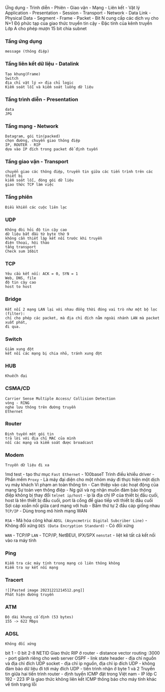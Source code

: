 Ứng dụng - Trình diễn - Phiên - Giao vận - Mạng - Liên kết - Vật lý
Application - Presentation - Session - Transport - Network - Data Link - Physical
Data - Segment - Frame - Packet - Bit
N cung cấp các dịch vụ cho N+1
Độ phức tạp của giao thức truyền tin cậy - Đặc tính của kênh truyền
Lớp A cho phép mượn 15 bit chia subnet
### Tầng ứng dụng
	message (thông điệp)
	
### Tầng liên kết dữ liệu - Datalink
	Tạo khung(Frame)
	Switch
	địa chỉ vật lý => địa chỉ logic
	Kiểm soát lỗi và kiểm soát luồng dữ liệu
### Tầng trình diễn - Presentation
	data
	JPG
### Tầng mạng - Network
	Datagram, gói tin(packed)
	chọn đường, chuyển giao thông điệp
	IP, ROUTER - RIP
	dựa vào IP đích trong packet để định tuyến
### Tầng giao vận - Transport
	chuyển giao các thông điệp, truyền tin giữa các tiến trình trên các thiết bị
	kiểm soát lỗi, đóng gói dữ liệu
	giao thức TCP làm việc
### Tầng phiên
	Điều khiển các cuộc liên lạc

### UDP
	Không đòi hỏi độ tin cậy cao
	dữ liệu bắt đầu từ byte thứ 9
	không cần thiết lập kết nối trước khi truyền
	điện thoại, hội thảo
	tầng transport
	Check sum 16bit
### TCP 
	Yêu cầu kết nối: ACK = 0, SYN = 1
	Web, DNS, file
	độ tin cậy cao
	host to host
### Bridge
	Kết nối 2 mạng LAN lại với nhau đồng thời đóng vai trò như một bộ lọc (filter): 
	chỉ cho phép các packet, mà địa chỉ đích nằm ngoài nhánh LAN mà packet xuất phát, 
	đi qua.
### Switch 
	Giảm xung đột
	kết nối các mạng bị chia nhỏ, tránh xung đột
### HUB
	Khuếch đại
### CSMA/CD 
	Carrier Sense Multiple Access/ Collision Detection
	vòng - RING
	nghe lưu thông trên đường truyền
	Ethernet
### Router 
	Định tuyến một gói tin
	trả lời với địa chỉ MAC của mình
	nối các mạng và kiểm soát được broadcast
### Modem
	Truyền dữ liệu đi xa

!md test - tạo thư mục
`Fast Ethernet` - 100baseT
Trình điều khiểu driver - Phần mềm
`Proxy` - Là máy đại diện cho một nhóm máy đi thực hiện một dịch vụ máy khách
Vi phạm an toàn thông tin - Can thiệp vào các hoạt động của mạng
Sự toàn vẹn thông điệp - Ng gửi và ng nhận muốn đảm bảo thông điệp không bị thay đổi
`telnet ip/host` - ip là địa chỉ IP của thiết bị đầu cuối, host là tên thiết bị đầu cuối, port là cổng để giao tiếp với thiết bị đầu cuối
Sợi cáp xoắn nối giữa card mạng với hub - Bấm thứ tự 2 đầu cáp giống nhau
`TCP/IP` - Dùng trong mô hình mạng WAN

`RSA` - Mã hóa công khai
`ADSL (Asyncmetric Digital Subcriber Line)` - Không đối xứng
`DES (Data Encryption Standard)` - Có đối xứng

`WAN` - TCP/IP
`LAN` - TCP/IP, NetBEUI, IPX/SPX
`nenstat` - liệt kê tất cả kết nối vào ra máy tính
### Ping
	Kiểm tra các máy tính trong mạng có liên thông không
	Kiểm tra sự kết nối mạng
### Tracert
	![[Pasted image 20231221214512.png]]
	Phát hiện đường truyền
### ATM
	Độ dài khung cố định (53 bytes)
	155 -> 622 Mbps
### ADSL
	Không đối xứng
bit 1 - 0
bit 2-8 NETID
Giao thức RIP ở router - distance vector routing
:3000 - port giành riêng cho web server
OSPF - link state
header - địa chỉ nguồn và địa chỉ đích
UDP socket - địa chỉ ip nguồn, địa chỉ ip đích
UDP - không đảm bảo dữ liệu đi tới máy đích
UDP - tiến trình nhận ở byte 1 và 2
Truyền tin giữa hai tiến trình
router - định tuyến
ICMP đặt trong 
Việt nam - IP lớp C 192 - 223
IP là giao thức không liên kết
ICMP thông báo cho máy tính khác về tình trạng lỗi